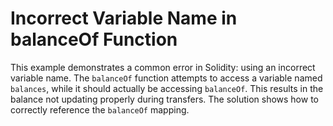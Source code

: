 # Incorrect Variable Name in balanceOf Function
This example demonstrates a common error in Solidity: using an incorrect variable name. The `balanceOf` function attempts to access a variable named `balances`, while it should actually be accessing `balanceOf`. This results in the balance not updating properly during transfers.  The solution shows how to correctly reference the `balanceOf` mapping.
